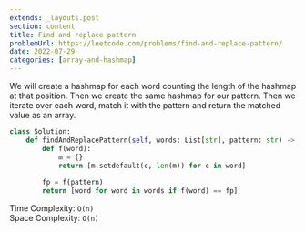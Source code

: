 ```yaml
---
extends: _layouts.post
section: content
title: Find and replace pattern
problemUrl: https://leetcode.com/problems/find-and-replace-pattern/
date: 2022-07-29
categories: [array-and-hashmap]
---
```


We will create a hashmap for each word counting the length of the hashmap at that position. Then we create the same hashmap for our pattern. Then we iterate over each word, match it with the pattern and return the matched value as an array.

```python
class Solution:
    def findAndReplacePattern(self, words: List[str], pattern: str) -> List[str]:
        def f(word):
            m = {}
            return [m.setdefault(c, len(m)) for c in word]
        
        fp = f(pattern)
        return [word for word in words if f(word) == fp]
```

Time Complexity: `O(n)` <br/>
Space Complexity: `O(n)`
